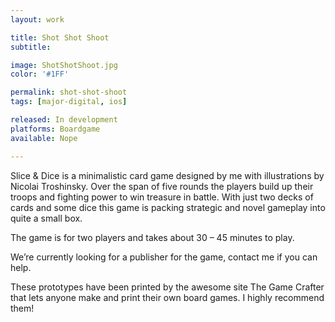 ```yaml
---
layout: work

title: Shot Shot Shoot
subtitle:

image: ShotShotShoot.jpg
color: '#1FF'

permalink: shot-shot-shoot
tags: [major-digital, ios]

released: In development
platforms: Boardgame
available: Nope

---
```


Slice & Dice is a minimalistic card game designed by me with illustrations by Nicolai Troshinsky. Over the span of five rounds the players build up their troops and fighting power to win treasure in battle. With just two decks of cards and some dice this game is packing strategic and novel gameplay into quite a small box.

The game is for two players and takes about 30 – 45 minutes to play.

We’re currently looking for a publisher for the game, contact me if you can help.

These prototypes have been printed by the awesome site The Game Crafter that lets anyone make and print their own board games. I highly recommend them!
